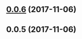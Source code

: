 <a name="0.0.6"></a>
## [0.0.6](https://github.com/LittleBreak/lernaTest/compare/v0.0.5...v0.0.6) (2017-11-06)



<a name="0.0.5"></a>
## 0.0.5 (2017-11-06)



